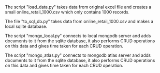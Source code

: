 The script "load_data.py" takes data from original excel file and creates a small online_retail_1000.csv which only contains 1000 records.

The file "to_sql_db.py" takes data from online_retail_1000.csv and makes a local sqlite database.

The script "mongo_local.py" connects to local mongodb server and adds documents to it from the sqlite database, it also performs CRUD operations on this data and gives time taken for each CRUD operation.

The script "mongo_atlas.py" connects to mongodb atlas server and adds documents to it from the sqlite database, it also performs CRUD operations on this data and gives time taken for each CRUD operation.

